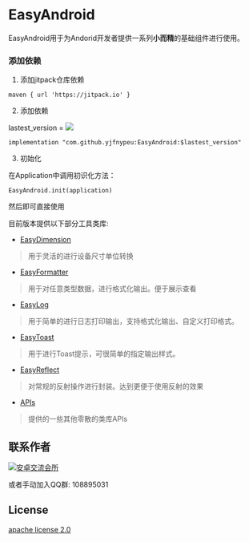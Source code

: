 # EasyAndroid

EasyAndroid用于为Andorid开发者提供一系列**小而精**的基础组件进行使用。

### 添加依赖

1. 添加jitpack仓库依赖
```
maven { url 'https://jitpack.io' }
```

2. 添加依赖

lastest_version = [![](https://jitpack.io/v/yjfnypeu/EasyAndroid.svg)](https://jitpack.io/#yjfnypeu/EasyAndroid)

```
implementation "com.github.yjfnypeu:EasyAndroid:$lastest_version"
```

3. 初始化

在Application中调用初识化方法：

```
EasyAndroid.init(application)
```

然后即可直接使用

目前版本提供以下部分工具类库:

- [EasyDimension](./docs/EasyDimension.md)
> 用于灵活的进行设备尺寸单位转换
- [EasyFormatter](./docs/EasyFormatter.md)
> 用于对任意类型数据，进行格式化输出。便于展示查看
- [EasyLog](./docs/EasyLog.md)
> 用于简单的进行日志打印输出，支持格式化输出、自定义打印格式。
- [EasyToast](./docs/EasyToast.md)
> 用于进行Toast提示，可很简单的指定输出样式。
- [EasyReflect](./docs/EasyReflect.md)
> 对常规的反射操作进行封装。达到更便于使用反射的效果
- [APIs](./docs/APIs.md)
> 提供的一些其他零散的类库APIs

## 联系作者

<a target="_blank" href="http://shang.qq.com/wpa/qunwpa?idkey=99e758d20823a18049a06131b6d1b2722878720a437b4690e238bce43aceb5e1"><img border="0" src="http://pub.idqqimg.com/wpa/images/group.png" alt="安卓交流会所" title="安卓交流会所"></a>

或者手动加入QQ群: 108895031

## License

[apache license 2.0](http://choosealicense.com/licenses/apache/)
